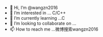 - 👋 Hi, I’m @wangzn2016
- 👀 I’m interested in ... C/C++
- 🌱 I’m currently learning ...C
- 💞️ I’m looking to collaborate on ...
- 📫 How to reach me ...微博搜索wangzn2016

<!---
wangzn2016/wangzn2016 is a ✨ special ✨ repository because its `README.md` (this file) appears on your GitHub profile.
You can click the Preview link to take a look at your changes.
--->

